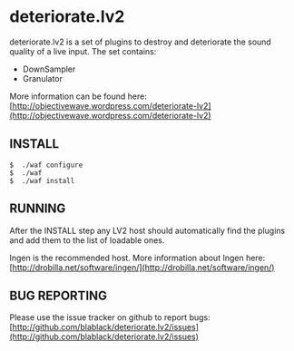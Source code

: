 deteriorate.lv2
=============

deteriorate.lv2 is a set of plugins to destroy and deteriorate the sound quality of a live input.
The set contains:
- DownSampler
- Granulator

More information can be found here:
[http://objectivewave.wordpress.com/deteriorate-lv2](http://objectivewave.wordpress.com/deteriorate-lv2)


INSTALL
-------

	$  ./waf configure
	$  ./waf 
	$  ./waf install


RUNNING
-------

After the INSTALL step any LV2 host should automatically find the plugins and add them to the list of loadable ones.

Ingen is the recommended host.
More information about Ingen here: [http://drobilla.net/software/ingen/](http://drobilla.net/software/ingen/)


BUG REPORTING
-------------
Please use the issue tracker on github to report bugs:
[http://github.com/blablack/deteriorate.lv2/issues](http://github.com/blablack/deteriorate.lv2/issues)



